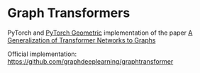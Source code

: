 # Graph Transformers

PyTorch and [PyTorch Geometric](https://pytorch-geometric.readthedocs.io/en/latest/) implementation of the paper [A Generalization of Transformer Networks to Graphs](https://arxiv.org/abs/2012.09699)

Official implementation: https://github.com/graphdeeplearning/graphtransformer

